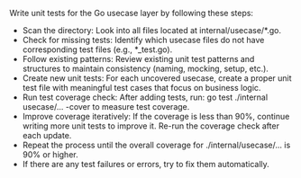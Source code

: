Write unit tests for the Go usecase layer by following these steps:
- Scan the directory: Look into all files located at internal/usecase/*.go.
- Check for missing tests: Identify which usecase files do not have corresponding test files (e.g., *_test.go).
- Follow existing patterns: Review existing unit test patterns and structures to maintain consistency (naming, mocking, setup, etc.).
- Create new unit tests: For each uncovered usecase, create a proper unit test file with meaningful test cases that focus on business logic.
- Run test coverage check: After adding tests, run: go test ./internal usecase/... -cover to measure test coverage.
- Improve coverage iteratively: If the coverage is less than 90%, continue writing more unit tests to improve it. Re-run the coverage check after each update.
- Repeat the process until the overall coverage for ./internal/usecase/... is 90% or higher.
- If there are any test failures or errors, try to fix them automatically.